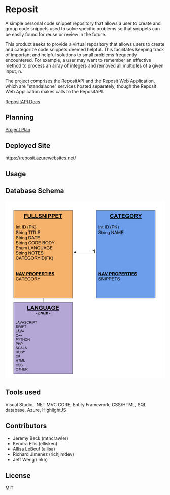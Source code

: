 # Reposit
A simple personal code snippet repository that allows a user to create and group code snippets used to solve specific problems so that snippets can be easily found for reuse or review in the future.

This product seeks to provide a virtual repository that allows users to create and categorize code snippets deemed helpful. This facilitates keeping track of important and helpful solutions to small problems frequently encountered. For example, a user may want to remember an effective method to process an array of integers and removed all multiples of a given input, n.

The project comprises the RepositAPI and the Reposit Web Application, which are "standalaone" services hosted separately, though the Reposit Web Application makes calls to the RepositAPI.

[RepositAPI Docs](/RepositAPI/README.md)

## Planning
[Project Plan](/documents/Project-Plan.md)

## Deployed Site
https://reposit.azurewebsites.net/

## Usage

## Database Schema
![db-schema](assets/WebAppDBSchema.png)

## Tools used
Visual Studio, .NET MVC CORE, Entity Framework, CSS/HTML, SQL database, Azure, HighlightJS

## Contributors
* Jeremy Beck (mtncrawler)
* Kendra Ellis (ellisken)
* Allisa LeBeuf (allisa)
* Richard Jimenez (richjimdev)
* Jeff Weng (inkh)

## License
MIT
